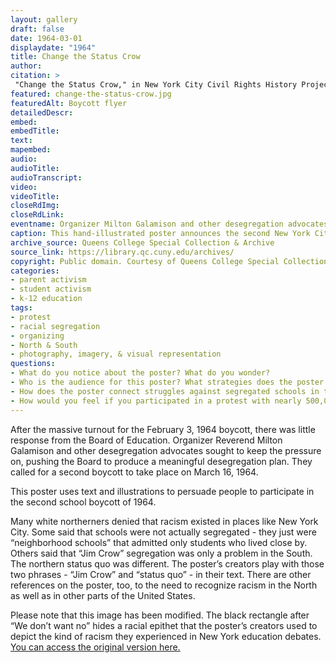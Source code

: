 ```yaml
--- 
layout: gallery
draft: false
date: 1964-03-01
displaydate: "1964"
title: Change the Status Crow
author: 
citation: >
 "Change the Status Crow," in New York City Civil Rights History Project, Accessed: [Month Day, Year], https://nyccivilrightshistory.org/gallery/change-the-status-crow.
featured: change-the-status-crow.jpg
featuredAlt: Boycott flyer
detailedDescr: 
embed: 
embedTitle: 
text: 
mapembed: 
audio: 
audioTitle: 
audioTranscript: 
video: 
videoTitle: 
closeRdImg: 
closeRdLink: 
eventname: Organizer Milton Galamison and other desegregation advocates called for a second boycott, to take place on March 16, 1964. 
caption: This hand-illustrated poster announces the second New York City school boycott, on March 16, 1964. 
archive_source: Queens College Special Collection & Archive
source_link: https://library.qc.cuny.edu/archives/
copyright: Public domain. Courtesy of Queens College Special Collections and Archive.
categories: 
- parent activism
- student activism
- k-12 education
tags: 
- protest
- racial segregation
- organizing
- North & South
- photography, imagery, & visual representation
questions:
- What do you notice about the poster? What do you wonder?
- Who is the audience for this poster? What strategies does the poster employ to enlist that audience into the demonstration?
- How does the poster connect struggles against segregated schools in the South with those in the North?
- How would you feel if you participated in a protest with nearly 500,000 people and didn’t see change? What would you do next?
--- 
```


After the massive turnout for the February 3, 1964 boycott, there was little response from the Board of Education. Organizer Reverend Milton Galamison and other desegregation advocates sought to keep the pressure on, pushing the Board to produce a meaningful desegregation plan. They called for a second boycott to take place on March 16, 1964.

This poster uses text and illustrations to persuade people to participate in the second school boycott of 1964.

Many white northerners denied that racism existed in places like New York City. Some said that schools were not actually segregated - they just were “neighborhood schools” that admitted only students who lived close by. Others said that “Jim Crow” segregation was only a problem in the South. The northern status quo was different. The poster’s creators play with those two phrases - “Jim Crow” and “status quo” - in their text. There are other references on the poster, too, to the need to recognize racism in the North as well as in other parts of the United States.

Please note that this image has been modified. The black rectangle after “We don’t want no” hides a racial epithet that the poster’s creators used to depict the kind of racism they experienced in New York education debates. [You can access the original version here.](../images/change-the-status-crow-original.jpg)
